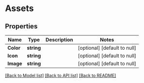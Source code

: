 # Assets

## Properties
Name | Type | Description | Notes
------------ | ------------- | ------------- | -------------
**Color** | **string** |  | [optional] [default to null]
**Icon** | **string** |  | [optional] [default to null]
**Image** | **string** |  | [optional] [default to null]

[[Back to Model list]](../README.md#documentation-for-models) [[Back to API list]](../README.md#documentation-for-api-endpoints) [[Back to README]](../README.md)


